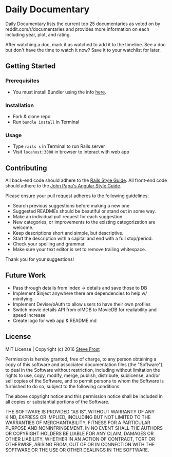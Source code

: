# Daily Documentary
Daily Documentary lists the current top 25 documentaries as voted on by reddit.com/r/documentaries and provides more information on each including year, plot, and rating.

After watching a doc, mark it as watched to add it to the timeline. See a doc but don't have the time to watch it now? Save it to your watchlist for later.

## Getting Started

### Prerequisites
* You must install Bundler using the info [here](http://bundler.io/).

### Installation
* Fork & clone repo
* Run `bundle install` in Terminal

### Usage
* Type `rails s` in Terminal to run Rails server
* Visit `locahost:3000` in browser to interact with web app

## Contributing
All back-end code should adhere to the [Rails Style Guide](https://github.com/bbatsov/rails-style-guide). All front-end code should adhere to the [John Papa's Angular Style Guide](https://github.com/johnpapa/angular-styleguide/blob/master/a1/README.md#single-responsibility).

Please ensure your pull request adheres to the following guidelines:
* Search previous suggestions before making a new one
* Suggested READMEs should be beautiful or stand out in some way.
* Make an individual pull request for each suggestion.
* New categories, or improvements to the existing categorization are welcome.
* Keep descriptions short and simple, but descriptive.
* Start the description with a capital and end with a full stop/period.
* Check your spelling and grammar.
* Make sure your text editor is set to remove trailing whitespace.

Thank you for your suggestions!

## Future Work
* Pass through details from index -> details and save those to DB
* Implement $inject anywhere there are dependencies to help w/ minifying
* Implement Devise/oAuth to allow users to have their own profiles
* Switch movie details API from oIMDB to MovieDB for realiability and speed increase
* Create logo for web app & README.md

## License

MIT License | Copyright (c) 2016 [Steve Frost](http://steveafrost.com)

Permission is hereby granted, free of charge, to any person obtaining a copy
of this software and associated documentation files (the "Software"), to deal
in the Software without restriction, including without limitation the rights
to use, copy, modify, merge, publish, distribute, sublicense, and/or sell
copies of the Software, and to permit persons to whom the Software is
furnished to do so, subject to the following conditions:

The above copyright notice and this permission notice shall be included in all
copies or substantial portions of the Software.

THE SOFTWARE IS PROVIDED "AS IS", WITHOUT WARRANTY OF ANY KIND, EXPRESS OR
IMPLIED, INCLUDING BUT NOT LIMITED TO THE WARRANTIES OF MERCHANTABILITY,
FITNESS FOR A PARTICULAR PURPOSE AND NONINFRINGEMENT. IN NO EVENT SHALL THE
AUTHORS OR COPYRIGHT HOLDERS BE LIABLE FOR ANY CLAIM, DAMAGES OR OTHER
LIABILITY, WHETHER IN AN ACTION OF CONTRACT, TORT OR OTHERWISE, ARISING FROM,
OUT OF OR IN CONNECTION WITH THE SOFTWARE OR THE USE OR OTHER DEALINGS IN THE
SOFTWARE.
